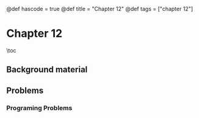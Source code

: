 @def hascode = true
@def title = "Chapter 12"
@def tags = ["chapter 12"]

# Chapter 12
\toc
## Background material


## Problems

### Programing Problems
